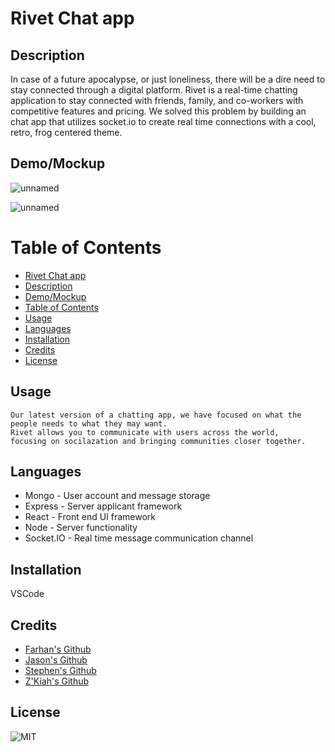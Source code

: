# Rivet Chat app

## Description 
In case of a future apocalypse, or just loneliness, there will be a dire need to stay connected through a digital platform. Rivet is a real-time chatting application to stay connected with friends, family, and co-workers with competitive features and pricing. We solved this problem by building an chat app that utilizes socket.io to create real time connections with a cool, retro, frog centered theme.

## Demo/Mockup
![unnamed](https://user-images.githubusercontent.com/94766160/183222667-40cc4759-2318-4b35-8764-c8b8b213ac55.jpg)

![unnamed](https://user-images.githubusercontent.com/94766160/183222677-1de614fb-7453-45f8-bbb7-456b691be4d1.jpg)

# Table of Contents

- [Rivet Chat app](#rivet-chat-app---server)
- [Description](#description)
- [Demo/Mockup](#demomockup)
- [Table of Contents](#table-of-contents)
- [Usage](#usage)
- [Languages](#languages)
- [Installation](#installation)
- [Credits](#credits)
- [License](#license)

## Usage 

~~~
Our latest version of a chatting app, we have focused on what the people needs to what they may want. 
Rivet allows you to communicate with users across the world, 
focusing on socilazation and bringing communities closer together. 
~~~

## Languages 
* Mongo - User account and message storage
* Express - Server applicant framework
* React - Front end UI framework
* Node - Server functionality 
* Socket.IO - Real time message communication channel

## Installation

VSCode

## Credits 
- [Farhan's Github](https://github.com/fheezy)
- [Jason's Github](https://github.com/JasonKim0122)
- [Stephen's Github](https://github.com/skolbo)
- [Z'Kiah's Github](https://github.com/zdSMU22)

## License 

![MIT](https://img.shields.io/badge/License-MIT-blue)

